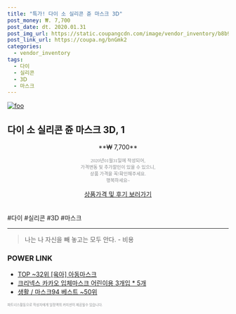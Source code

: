 ```yaml
--- 
title: "특가! 다이 소 실리콘 쥰 마스크 3Ⅾ" 
post_money: ₩. 7,700 
post_date: dt. 2020.01.31 
post_img_url: https://static.coupangcdn.com/image/vendor_inventory/b8b9/c63d0cb073f7bac1209bb2c069fa0a477be7af0fa46cd8c18d06fe83d74e.jpg 
post_link_url: https://coupa.ng/bnGmk2 
categories: 
  - vendor_inventory 
tags: 
  - 다이 
  - 실리콘 
  - 3Ⅾ 
  - 마스크 
--- 
```

[![foo](https://static.coupangcdn.com/image/vendor_inventory/b8b9/c63d0cb073f7bac1209bb2c069fa0a477be7af0fa46cd8c18d06fe83d74e.jpg)](https://coupa.ng/bnGmk2) 

## 다이 소 실리콘 쥰 마스크 3Ⅾ, 1 
<p style="text-align: center;">**₩ 7,700**</p> 
<p style="text-align: center;"><span style="color: #898c8f; font-family: Georgia,Times,serif; font-size: 0.75em;">2020년01월31일에 작성되어, <br>가격변동 및 추가할인이 있을 수 있으니,<br> 상품 가격을 꼭!확인해주세요.<br>행복하세요~</span> 
</p>	 
<div markdown="0" style="text-align: center;"><a href="https://coupa.ng/bnGmk2" class="btn btn--success">상품가격 및 후기 보러가기</a></div> 
<br><br> 
  #다이 #실리콘 #3Ⅾ #마스크 
<hr> 

> 나는 나 자신을 빼 놓고는 모두 안다. - 비용 


### POWER LINK

* <a href="https://blog.naver.com/an0733/221788678375" target="_blank"> TOP ~32위 [육아] 아동마스크</a>
* <a href="https://blog.naver.com/fasyy4321/221790275936" target="_blank">크리넥스 카카오 입체마스크 어린이용 3개입 * 5개</a>
* <a href="https://blog.naver.com/santokki14/221786491030" target="_blank">생활 / 마스크94 베스트 ~50위</a>

<span style="color: #898c8f; font-family: Georgia,Times,serif; font-size: 0.55em;">파트너스활동으로 작성자에게 일정액의 커미션이 제공될수 있습니다.</span> 
